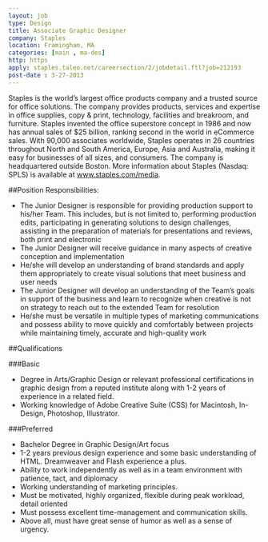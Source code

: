 ```yaml
---
layout: job
type: Design
title: Associate Graphic Designer
company: Staples
location: Framingham, MA
categories: [main , ma-des]
http: https
apply: staples.taleo.net/careersection/2/jobdetail.ftl?job=212193
post-date : 3-27-2013
---
```


Staples is the world’s largest office products company and a trusted source for office solutions. The company provides products, services and expertise in office supplies, copy & print, technology, facilities and breakroom, and furniture. Staples invented the office superstore concept in 1986 and now has annual sales of $25 billion, ranking second in the world in eCommerce sales. With 90,000 associates worldwide, Staples operates in 26 countries throughout North and South America, Europe, Asia and Australia, making it easy for businesses of all sizes, and consumers. The company is headquartered outside Boston. More information about Staples (Nasdaq: SPLS) is available at www.staples.com/media.

##Position Responsibilities:

* The Junior Designer is responsible for providing production support to his/her Team. This includes, but is not limited to, performing production edits, participating in generating solutions to design challenges, assisting in the preparation of materials for presentations and reviews, both print and electronic
* The Junior Designer will receive guidance in many aspects of creative conception and implementation
* He/she will develop an understanding of brand standards and apply them appropriately to create visual solutions that meet business and user needs
* The Junior Designer will develop an understanding of the Team’s goals in support of the business and learn to recognize when creative is not on strategy to reach out to the extended Team for resolution
* He/she must be versatile in multiple types of marketing communications and possess ability to move quickly and comfortably between projects while maintaining timely, accurate and high-quality work

##Qualifications

###Basic

* Degree in Arts/Graphic Design or relevant professional certifications in graphic design from a reputed institute along with 1-2 years of experience in a related field.
* Working knowledge of Adobe Creative Suite (CSS) for Macintosh, In-Design, Photoshop, Illustrator.

###Preferred

* Bachelor Degree in Graphic Design/Art focus
* 1-2 years previous design experience and some basic understanding of HTML. Dreamweaver and Flash experience a plus.
* Ability to work independently as well as in a team environment with patience, tact, and diplomacy
* Working understanding of marketing principles.
* Must be motivated, highly organized, flexible during peak workload, detail oriented
* Must possess excellent time-management and communication skills.
* Above all, must have great sense of humor as well as a sense of urgency.